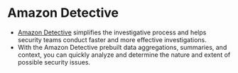 # Amazon Detective
- [Amazon Detective](https://aws.amazon.com/detective/) simplifies the investigative process and helps security teams conduct faster and more effective investigations. 
- With the Amazon Detective prebuilt data aggregations, summaries, and context, you can quickly analyze and determine the nature and extent of possible security issues.